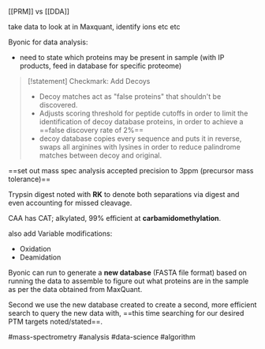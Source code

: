 [[PRM]] vs [[DDA]]

take data to look at in Maxquant, identify ions etc etc

Byonic for data analysis:
- need to state which proteins may be present in sample (with IP products, feed in database for specific proteome)


> [!statement] Checkmark: Add Decoys
> - Decoy matches act as "false proteins" that shouldn't be discovered.
> - Adjusts scoring threshold for peptide cutoffs in order to limit the identification of decoy database proteins, in order to achieve a ==false discovery rate of 2%==
> - decoy database copies every sequence and puts it in reverse, swaps all arginines with lysines in order to reduce palindrome matches between decoy and original.

==set out mass spec analysis accepted precision to 3ppm (precursor mass tolerance)==

Trypsin digest noted with **RK** to denote both separations via digest and even accounting for missed cleavage.

CAA has CAT; alkylated, 99% efficient at **carbamidomethylation**.

also add Variable modifications:
- Oxidation
- Deamidation

Byonic can run to generate a **new database** (FASTA file format) based on running the data to assemble to figure out what proteins are in the sample as per the data obtained from MaxQuant.

Second we use the new database created to create a second, more efficient search to query the new data with, ==this time searching for our desired PTM targets noted/stated==.



#mass-spectrometry #analysis #data-science #algorithm